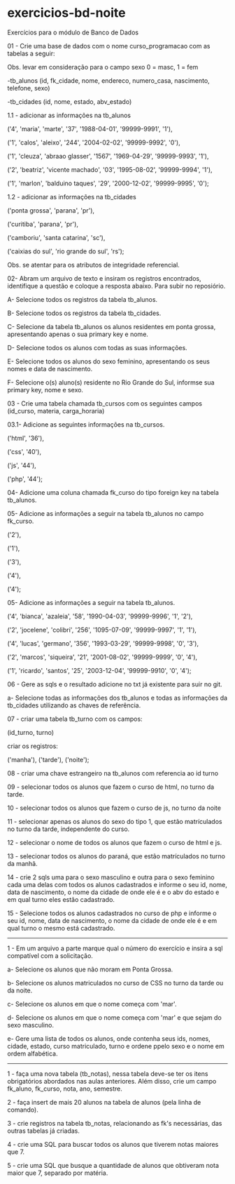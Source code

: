 # exercicios-bd-noite 
Exercícios para o módulo de Banco de Dados

01 - Crie uma base de dados com o nome curso_programacao com as tabelas a seguir:

Obs. levar em consideração para o campo sexo 0 = masc, 1 = fem

-tb_alunos (id, fk_cidade, nome, endereco, numero_casa, nascimento, telefone, sexo)

-tb_cidades (id, nome, estado, abv_estado)


1.1 - adicionar as informações na tb_alunos

('4', 'maria', 'marte', '37', '1988-04-01', '99999-9991', '1'),

('1', 'calos', 'aleixo', '244', '2004-02-02', '99999-9992', '0'),

('1', 'cleuza', 'abraao glasser', '1567', '1969-04-29', '99999-9993', '1'),

('2', 'beatriz', 'vicente machado', '03', '1995-08-02', '99999-9994', '1'),

('1', 'marlon', 'balduino taques', '29', '2000-12-02', '99999-9995', '0');


1.2 - adicionar as informações na tb_cidades

('ponta grossa', 'parana', 'pr'),

('curitiba', 'parana', 'pr'),

('camboriu', 'santa catarina', 'sc'),

('caixias do sul', 'rio grande do sul', 'rs');

Obs. se atentar para os atributos de integridade referencial.


02- Abram um arquivo de texto e insiram os registros encontrados, identifique a questão e coloque a resposta abaixo.
Para subir no reposiório.

A- Selecione todos os registros da tabela tb_alunos.

B- Selecione todos os registros da tabela tb_cidades.

C- Selecione da tabela tb_alunos os alunos residentes em ponta grossa, apresentando apenas o sua primary key e nome.

D- Selecione todos os alunos com todas as suas informações.

E- Selecione todos os alunos do sexo feminino, apresentando os seus nomes e data de nascimento.

F- Selecione o(s) aluno(s) residente no Rio Grande do Sul, informse sua primary key, nome e sexo.

03 - Crie uma tabela chamada tb_cursos com os seguintes campos
(id_curso, materia, carga_horaria)

03.1- Adicione as seguintes informações na tb_cursos.

('html', '36'),

('css', '40'),

('js', '44'),

('php', '44');

04- Adicione uma coluna chamada fk_curso do tipo foreign key na tabela tb_alunos.

05- Adicione as informações a seguir na tabela tb_alunos no campo fk_curso.

('2'),

('1'),

('3'),

('4'),

('4');

05- Adicione as informações a seguir na tabela tb_alunos.

('4', 'bianca', 'azaleia', '58', '1990-04-03', '99999-9996', '1', '2'),

('2', 'jocelene', 'colibri', '256', '1095-07-09', '99999-9997', '1', '1'),

('4', 'lucas', 'germano', '356', '1993-03-29', '99999-9998', '0', '3'),

('2', 'marcos', 'siqueira', '21', '2001-08-02', '99999-9999', '0', '4'),

('1', 'ricardo', 'santos', '25', '2003-12-04', '99999-9910', '0', '4');

06 - Gere as sqls e o resultado adicione no txt já existente para suir no git.

a- Selecione todas as informações dos tb_alunos e todas as informações da tb_cidades utilizando as chaves de referência.

07 - criar uma tabela tb_turno com os campos:

(id_turno, turno)

criar os registros:

('manha'),
('tarde'),
('noite');

08 - criar uma chave estrangeiro na tb_alunos com referencia ao id turno

09 - selecionar todos os alunos que fazem o curso de html, no turno da tarde.

10 - selecionar todos os alunos que fazem o curso de js, no turno da noite

11 - selecionar apenas os alunos do sexo do tipo 1, que estão matrículados no turno da tarde, independente do curso.

12 - selecionar o nome de todos os alunos que fazem o curso de html e js.

13 - selecionar todos os alunos do paraná, que estão matrículados no turno da manhã.

14 - crie 2 sqls uma para o sexo masculino e outra para o sexo feminino cada uma delas com todos os alunos cadastrados e informe o seu id, nome, data de nascimento, o nome da cidade de onde ele é e o abv do estado e em qual turno eles estão cadastrado.

15 - Selecione todos os alunos cadastrados no curso de php e informe o seu id, nome, data de nascimento, o nome da cidade de onde ele é e em qual turno o mesmo está cadastrado.

-------------------------------------------------------------------------------------------------------------------------------------------------------------------------

1 - Em um arquivo a parte marque qual o número do exercício e insira a sql compatível com a solicitação.

a- Selecione os alunos que não moram em Ponta Grossa.

b- Selecione os alunos matriculados no curso de CSS no turno da tarde ou da noite.

c- Selecione os alunos em que o nome começa com 'mar'.

d- Selecione os alunos em que o nome começa com 'mar' e que sejam do sexo masculino.

e- Gere uma lista de todos os alunos, onde contenha seus ids, nomes, cidade, estado, curso matriculado, turno e ordene ppelo sexo e o nome em ordem alfabética.


_________________________________________________________________________________________________________________________________________________________________________

1 - faça uma nova tabela (tb_notas), nessa tabela deve-se ter os itens obrigatórios abordados nas aulas anteriores. Além disso, crie um campo fk_aluno, fk_curso, nota, ano, semestre.

2 - faça insert de mais 20 alunos na tabela de alunos (pela linha de comando).

3 - crie registros na tabela tb_notas, relacionando as fk's necessárias, das outras tabelas já criadas.

4 - crie uma SQL para buscar todos os alunos que tiverem notas maiores que 7.

5 - crie uma SQL que busque a quantidade de alunos que obtiveram nota maior que 7, separado por matéria.

